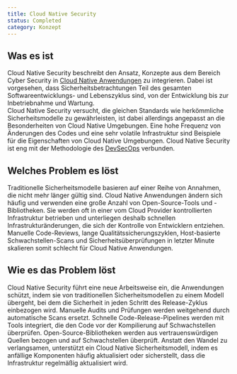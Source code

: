 ```yaml
---
title: Cloud Native Security
status: Completed
category: Konzept
---
```


## Was es ist

Cloud Native Security beschreibt den Ansatz, Konzepte aus dem Bereich Cyber Security in [Cloud Native Anwendungen](/cloud-native-apps/) zu integrieren. 
Dabei ist vorgesehen, dass Sicherheitsbetrachtungen Teil des gesamten Softwareentwicklungs- und Lebenszyklus sind, von der Entwicklung bis zur Inbetriebnahme und Wartung.  
Cloud Native Security versucht, die gleichen Standards wie herkömmliche Sicherheitsmodelle zu gewährleisten,
ist dabei allerdings angepasst an die Besonderheiten von Cloud Native Umgebungen. 
Eine hohe Frequenz von Änderungen des Codes und eine sehr volatile Infrastruktur sind Beispiele für die Eigenschaften von Cloud Native Umgebungen. 
Cloud Native Security ist eng mit der Methodologie des [DevSecOps](/devsecops/) verbunden.

## Welches Problem es löst

Traditionelle Sicherheitsmodelle basieren auf einer Reihe von Annahmen, die nicht mehr länger gültig sind. 
Cloud Native Anwendungen ändern sich häufig und verwenden eine große Anzahl von Open-Source-Tools und -Bibliotheken. 
Sie werden oft in einer vom Cloud Provider kontrollierten Infrastruktur betrieben und unterliegen deshalb schnellen Infrastrukturänderungen, die sich der Kontrolle von Entwicklern entziehen.  
Manuelle Code-Reviews, lange Qualitätssicherungszyklen, Host-basierte Schwachstellen-Scans und Sicherheitsüberprüfungen in letzter Minute skalieren somit schlecht für Cloud Native Anwendungen.

## Wie es das Problem löst

Cloud Native Security führt eine neue Arbeitsweise ein, die Anwendungen schützt, 
indem sie von traditionellen Sicherheitsmodellen zu einem Modell übergeht, 
bei dem die Sicherheit in jeden Schritt des Release-Zyklus einbezogen wird. 
Manuelle Audits und Prüfungen werden weitgehend durch automatische Scans ersetzt. 
Schnelle Code-Release-Pipelines werden mit Tools integriert, die den Code vor der Kompilierung auf Schwachstellen überprüfen. 
Open-Source-Bibliotheken werden aus vertrauenswürdigen Quellen bezogen und auf Schwachstellen überprüft. 
Anstatt den Wandel zu verlangsamen, unterstützt ein Cloud Native Sicherheitsmodell, 
indem es anfällige Komponenten häufig aktualisiert oder sicherstellt, dass die Infrastruktur regelmäßig aktualisiert wird.